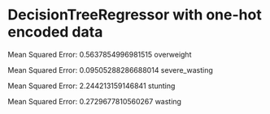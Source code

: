 # DecisionTreeRegressor with one-hot encoded data

 Mean Squared Error: 0.5637854996981515
 overweight

 Mean Squared Error: 0.09505288286688014
 severe_wasting

 Mean Squared Error: 2.244213159146841
 stunting

 Mean Squared Error: 0.2729677810560267
 wasting


